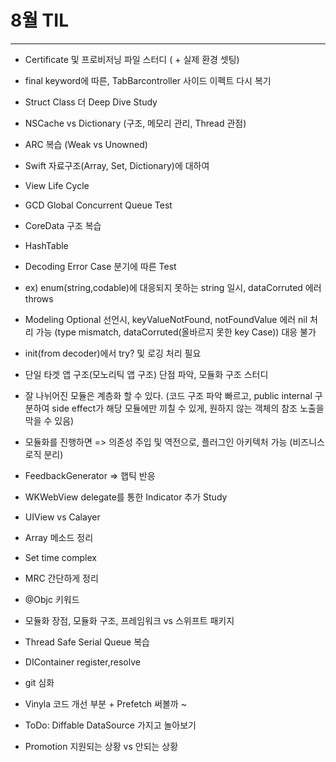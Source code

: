 # 8월 TIL
***

* Certificate 및 프로비저닝 파일 스터디 ( + 실제 환경 셋팅)
* final keyword에 따른, TabBarcontroller 사이드 이펙트 다시 복기
* Struct Class 더 Deep Dive Study
* NSCache vs Dictionary (구조, 메모리 관리, Thread 관점)
* ARC 복습 (Weak vs Unowned)
* Swift 자료구조(Array, Set, Dictionary)에 대하여
* View Life Cycle
* GCD Global Concurrent Queue Test
* CoreData 구조 복습
* HashTable
* Decoding Error Case 분기에 따른 Test
 * ex) enum(string,codable)에 대응되지 못하는 string 일시, dataCorruted 에러 throws
 * Modeling Optional 선언시, keyValueNotFound, notFoundValue 에러 nil 처리 가능 (type mismatch, dataCorruted(올바르지 못한 key Case)) 대응 불가
 * init(from decoder)에서 try? 및 로깅 처리 필요
 
 * 단일 타겟 앱 구조(모노리틱 앱 구조) 단점 파악, 모듈화 구조 스터디
 * 잘 나뉘어진 모듈은 계층화 할 수 있다. (코드 구조 파악 빠르고, public internal 구분하여 side effect가 해당 모듈에만 끼칠 수 있게, 원하지 않는 객체의 참조 노출을 막을 수 있음) 
 * 모듈화를 진행하면 => 의존성 주입 및 역전으로, 플러그인 아키텍처 가능 (비즈니스 로직 분리)
 * FeedbackGenerator => 햅틱 반응
 * WKWebView delegate를 통한 Indicator 추가 Study
 
 * UIView vs Calayer
 * Array 메소드 정리
 * Set time complex
 * MRC 간단하게 정리
 * @Objc 키워드
 * 모듈화 장점, 모듈화 구조, 프레임워크 vs 스위프트 패키지
 * Thread Safe Serial Queue 복습
 * DIContainer register,resolve
 * git 심화
 * Vinyla 코드 개선 부분 + Prefetch 써볼까 ~
 * ToDo: Diffable DataSource 가지고 놀아보기
 * Promotion 지원되는 상황 vs 안되는 상황
